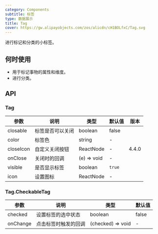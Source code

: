 ```yaml
---
category: Components
subtitle: 标签
type: 数据展示
title: Tag
cover: https://gw.alipayobjects.com/zos/alicdn/cH1BOLfxC/Tag.svg
---
```


进行标记和分类的小标签。

## 何时使用

- 用于标记事物的属性和维度。
- 进行分类。

## API

### Tag

| 参数      | 说明             | 类型        | 默认值 | 版本  |
| --------- | ---------------- | ----------- | ------ | ----- |
| closable  | 标签是否可以关闭 | boolean     | false  |       |
| color     | 标签色           | string      | -      |       |
| closeIcon | 自定义关闭按钮   | ReactNode   | -      | 4.4.0 |
| onClose   | 关闭时的回调     | (e) => void | -      |       |
| visible   | 是否显示标签     | boolean     | `true` |       |
| icon      | 设置图标         | ReactNode   | -      |       |

### Tag.CheckableTag

| 参数     | 说明                 | 类型              | 默认值 |
| -------- | -------------------- | ----------------- | ------ |
| checked  | 设置标签的选中状态   | boolean           | false  |
| onChange | 点击标签时触发的回调 | (checked) => void | -      |

